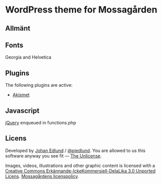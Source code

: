 # WordPress theme for Mossagården

## Allmänt

## Fonts
Georgia and Helvetica

## Plugins

The following plugins are active:

* [Akismet](http://akismet.com/)

## Javascript

[jQuery](http://jquery.com) enqueued in functions.php

## Licens

Developed by [Johan Edlund](https://edlunddesign.com/) / [@pjedlund](https://twitter.com/pjedlund/). You are allowed to us this software anyway you see fit — [The Unlicense](http://unlicense.org/).

Images, videos, illustrations and other graphic content is licensed with a [Creative Commons Erkännande-IckeKommersiell-DelaLika 3.0 Unported Licens](http://creativecommons.org/licenses/by-nc-sa/3.0/). [Mossagårdens licenspolicy](http://www.mossagarden.se/om-webbplatsen/licens/).